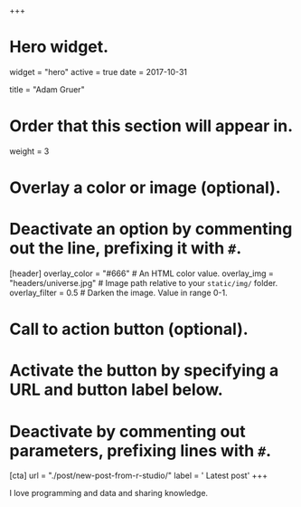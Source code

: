 +++
# Hero widget.
widget = "hero"
active = true
date = 2017-10-31

title = "Adam Gruer"

# Order that this section will appear in.
weight = 3

# Overlay a color or image (optional).
#   Deactivate an option by commenting out the line, prefixing it with `#`.
[header]
  overlay_color = "#666"  # An HTML color value.
  overlay_img = "headers/universe.jpg"  # Image path relative to your `static/img/` folder.
  overlay_filter = 0.5  # Darken the image. Value in range 0-1.

# Call to action button (optional).
#   Activate the button by specifying a URL and button label below.
#   Deactivate by commenting out parameters, prefixing lines with `#`.
[cta]
  url = "./post/new-post-from-r-studio/"
  label = '<i class="fa fa-chevron-circle-right"></i> Latest post'
+++

I love programming and data and sharing knowledge. 
<br>
<br><br>

